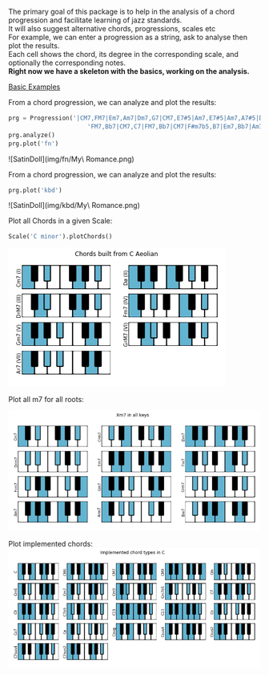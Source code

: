 The primary goal of this package is to help in the analysis of a chord progression and facilitate learning of jazz standards.  
It will also suggest alternative chords, progressions, scales etc     
For example, we can enter a progression as a string, ask to analyse then plot the results.   
Each cell shows the chord, its degree in the corresponding scale, and optionally the corresponding notes.  
**Right now we have a skeleton with the basics, working on the analysis.**

[Basic Examples](https://github.com/NeuralControl/jazzTheory/blob/master/demos.ipynb)  

From a chord progression, we can analyze and plot the results:
```python
prg = Progression('|CM7,FM7|Em7,Am7|Dm7,G7|CM7,E7#5|Am7,E7#5|Am7,A7#5|Dm7,G7|CM7,C7|'
                      'FM7,Bb7|CM7,C7|FM7,Bb7|CM7|F#m7b5,B7|Em7,Bb7|Am7,D7|Dm7,G7|',name='My Romance')  
prg.analyze()  
prg.plot('fn')  
```
![SatinDoll](img/fn/My\ Romance.png) 
 
 
From a chord progression, we can analyze and plot the results:
```python
prg.plot('kbd')  
```
![SatinDoll](img/kbd/My\ Romance.png)  


Plot all Chords in a given Scale:  
```python
Scale('C minor').plotChords()
```
![SatinDoll](img/allChords.png)  

Plot all m7 for all roots:  

![SatinDoll](img/allKeys.png)  

Plot implemented chords:  
![SatinDoll](img/ImplementedChords.png)

